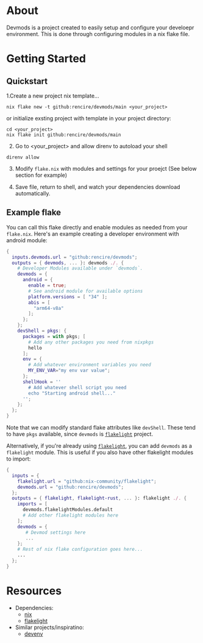 # About
Devmods is a project created to easily setup and configure your develoepr environment.
This is done through configuring modules in a nix flake file.

# Getting Started
## Quickstart
1.Create a new project nix template...
```
nix flake new -t github:rencire/devmods/main <your_project>

```

or initialize exsting project with template in your project directory:
```
cd <your_project>
nix flake init github:rencire/devmods/main
```
  
2. Go to <your_project> and allow direnv to autoload your shell
```
direnv allow  
````

3. Modify `flake.nix` with modules and settings for your proejct
(See below section for example)

4. Save file, return to shell, and watch your dependencies download automatically.


## Example flake

You can call this flake directly and enable modules as needed from your `flake.nix`.
Here's an example creating a developer environment with android module:

```nix
{
  inputs.devmods.url = "github:rencire/devmods";
  outputs = { devmods, ... }: devmods ./. {
    # Developer Modules available under `devmods`.
    devmods = {
      android = {
        enable = true;
        # See android module for available options
        platform.versions = [ "34" ];
        abis = [
          "arm64-v8a"
        ];
      };
    };
    devShell = pkgs: {
      packages = with pkgs; [
        # Add any other packages you need from nixpkgs
        hello
      ];
      env = {
        # Add whatever environment variables you need
        MY_ENV_VAR="my env var value";
      };
      shellHook = ''
        # Add whatever shell script you need
        echo "Starting android shell..."
      '';
    };
  };
}
```
Note that we can modify standard flake attributes like `devShell`.
These tend to have `pkgs` available, since `devmods` is [`flakelight`](https://github.com/nix-community/flakelight) project.
      

Alternatively, if you're already using [`flakelight`](https://github.com/nix-community/flakelight), you can
add `devmods` as a `flakelight` module.
This is useful if you also have other flakelight modules to import:

```nix
{
  inputs = {
    flakelight.url = "github:nix-community/flakelight";
    devmods.url = "github:rencire/devmods";
  };
  outputs = { flakelight, flakelight-rust, ... }: flakelight ./. {
    imports = [
      devmods.flakelightModules.default
      # Add other flakelight modules here
    ];
    devmods = {
       # Devmod settings here
       ...
    };
    # Rest of nix flake configuration goes here...
    ...
  };
}
```

# Resources
- Dependencies:
  - [nix](https://nixos.org/)
  - [flakelight](https://github.com/nix-community/flakelight)
- Similar projects/inspiratino:
  - [devenv](https://github.com/cachix/devenv)

